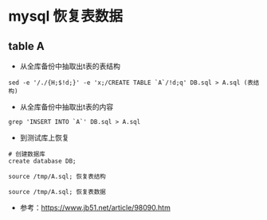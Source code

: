 # mysql 恢复表数据

## table A 

-  从全库备份中抽取出t表的表结构

```
sed -e '/./{H;$!d;}' -e 'x;/CREATE TABLE `A`/!d;q' DB.sql > A.sql (表结构)
```

- 从全库备份中抽取出t表的内容

```
grep 'INSERT INTO `A`' DB.sql > A.sql
```

- 到测试库上恢复

```
# 创建数据库
create database DB;

source /tmp/A.sql; 恢复表结构

source /tmp/A.sql; 恢复表数据
```

- 参考：https://www.jb51.net/article/98090.htm

